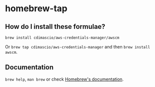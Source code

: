 # homebrew-tap

## How do I install these formulae?
`brew install cdimascio/aws-credentials-manager/awscm         `

Or `brew tap cdimascio/aws-credentials-manager` and then `brew install awscm`.

## Documentation
`brew help`, `man brew` or check [Homebrew's documentation](https://docs.brew.sh).

